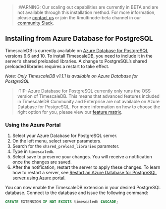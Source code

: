 >:WARNING: Our scaling out capabilities are currently in BETA and
are not available through this installation method. For more information,
please [contact us][contact] or join the #multinode-beta channel in our 
[community Slack][slack].

## Installing from Azure Database for PostgreSQL

TimescaleDB is currently available on [Azure Database for PostgreSQL][azure-postgresql] versions 9.6 and 10. To install TimescaleDB, you need to include it in the server’s shared preloaded libraries. A change to PostgreSQL’s shared preloaded libraries requires a restart to take effect.

*Note: Only TimescaleDB v1.1.1 is available on Azure Database for PostgreSQL*

>:TIP: Azure Database for PostgreSQL currently only runs the OSS version of TimescaleDB. This means that advanced features included in TimescaleDB Community and Enterprise are not available on Azure Database for PostgreSQL. For more information on how to choose the right option for you, please view our [feature matrix][matrix].

### Using the Azure Portal
1. Select your Azure Database for PostgreSQL server.
1. On the left menu, select server parameters.
1. Search for the `shared_preload_libraries` parameter.
1. Type in `timescaledb`.
1. Select save to preserve your changes. You will receive a notification once the changes are saved.
1. After the notification, restart the server to apply these changes. To learn how to restart a server, see [Restart an Azure Database for PostgreSQL server using Azure portal][azure-restart].

You can now enable the TimescaleDB extension in your desired PostgreSQL database. Connect to the database and issue the following command:

```sql
CREATE EXTENSION IF NOT EXISTS timescaledb CASCADE;
```


[azure-postgresql]: https://azure.microsoft.com/en-us/services/postgresql/
[matrix]: https://www.timescale.com/products
[azure-restart]: https://docs.microsoft.com/en-us/azure/postgresql/howto-restart-server-portal
[contact]: https://www.timescale.com/contact
[slack]: https://slack.timescale.com/
